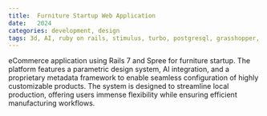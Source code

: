 ```yaml
---
title:  Furniture Startup Web Application
date:   2024
categories: development, design
tags: 3d, AI, ruby on rails, stimulus, turbo, postgresql, grasshopper, shapediver, dart sass, js, spree, ui/ux
---
```


eCommerce application using Rails 7 and Spree for furniture startup. The platform features a parametric design system, AI integration, and a proprietary metadata framework to enable seamless configuration of highly customizable products. The system is designed to streamline local production, offering users immense flexibility while ensuring efficient manufacturing workflows. 
